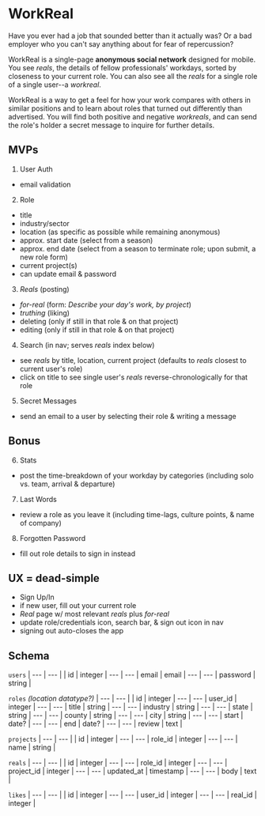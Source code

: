 # WorkReal

Have you ever had a job that sounded better than it actually was?
Or a bad employer who you can't say anything about for fear of repercussion?

WorkReal is a single-page __anonymous social network__ designed for mobile. You see _reals_,
the details of fellow professionals' workdays, sorted by closeness to your current role.
You can also see all the _reals_ for a single role of a single user--a _workreal_.

WorkReal is a way to get a feel for how your work compares with others in similar positions and to learn
about roles that turned out differently than advertised. You will find both positive and negative _workreals_,
and can send the role's holder a secret message to inquire for further details.

## MVPs
1. User Auth
  * email validation

2. Role
  * title
  * industry/sector
  * location (as specific as possible while remaining anonymous)
  * approx. start date (select from a season)
  * approx. end date (select from a season to terminate role; upon submit, a new role form)
  * current project(s)
  * can update email & password

3. _Reals_ (posting)
  * _for-real_ (form: _Describe your day's work, by project_)
  * _truthing_ (liking)
  * deleting (only if still in that role & on that project)
  * editing (only if still in that role & on that project)

4. Search (in nav; serves _reals_ index below)
  * see _reals_ by title, location, current project (defaults to _reals_ closest to current user's role)
  * click on title to see single user's _reals_ reverse-chronologically for that role

5. Secret Messages
  * send an email to a user by selecting their role & writing a message

## Bonus
6. Stats
  * post the time-breakdown of your workday by categories (including solo vs. team, arrival & departure)

7. Last Words
  * review a role as you leave it (including time-lags, culture points, & name of company)

8. Forgotten Password
  * fill out role details to sign in instead

## UX = dead-simple
  * Sign Up/In
  * if new user, fill out your current role
  * _Real_ page w/ most relevant _reals_ plus _for-real_
  * update role/credentials icon, search bar, & sign out icon in nav
  * signing out auto-closes the app

## Schema
`users`
| --- | --- |
| id       | integer |
---        | ---
| email    | email |
---        | ---
| password | string |

`roles` _(location datatype?)_
| --- | --- |
| id       | integer |
---        | ---
| user_id  | integer |
---        | ---
| title    | string |
---        | ---
| industry | string |
---        | ---
| state    | string |
---        | ---
| county   | string |
---        | ---
| city     | string |
---        | ---
| start    | date? |
---        | ---
| end      | date? |
---        | ---
| review   | text |

`projects`
| --- | --- |
| id      | integer |
---       | ---
| role_id | integer |
---       | ---
| name    | string |

`reals`
| --- | --- |
| id         | integer |
---          | ---
| role_id    | integer |
---          | ---
| project_id | integer |
---          | ---
| updated_at | timestamp |
---          | ---
| body       | text |

`likes`
| --- | --- |
| id       | integer |
---        | ---
| user_id  | integer |
---        | ---
| real_id  | integer |
